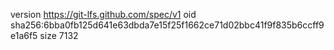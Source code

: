 version https://git-lfs.github.com/spec/v1
oid sha256:6bba0fb125d641e63dbda7e15f25f1662ce71d02bbc41f9f835b6ccff9e1a6f5
size 7132
